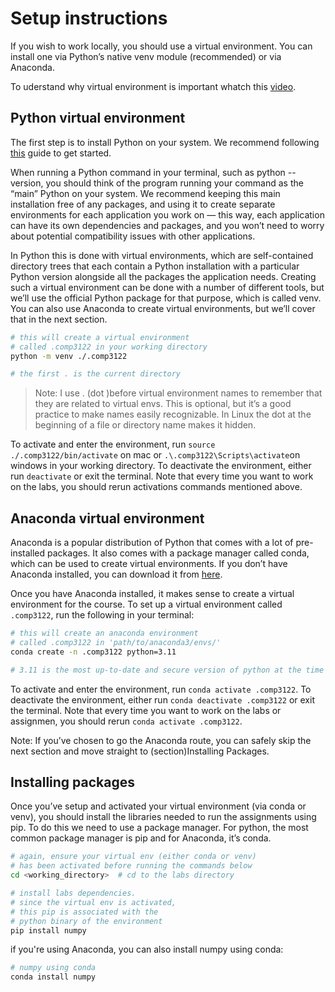 # Setup instructions

If you wish to work locally, you should use a virtual environment. You can install one via Python’s native venv module (recommended) or via Anaconda. 

To uderstand why virtual environment is important whatch this [video](https://calmcode.io/course/virtualenv/intro).

## Python virtual environment

The first step is to install Python on your system. We recommend following [this](https://realpython.com/installing-python/) guide to get started.

When running a Python command in your terminal, such as python --version, you should think of the program running your command as the “main” Python on your system. We recommend keeping this main installation free of any packages, and using it to create separate environments for each application you work on — this way, each application can have its own dependencies and packages, and you won’t need to worry about potential compatibility issues with other applications.

In Python this is done with virtual environments, which are self-contained directory trees that each contain a Python installation with a particular Python version alongside all the packages the application needs. Creating such a virtual environment can be done with a number of different tools, but we’ll use the official Python package for that purpose, which is called venv. You can also use Anaconda to create virtual environments, but we’ll cover that in the next section.


```bash
# this will create a virtual environment
# called .comp3122 in your working directory
python -m venv ./.comp3122

# the first . is the current directory
```
> Note: I use . (dot )before virtual environment names to remember that they are related to virtual envs. This is optional, but it’s a good practice to make names easily recognizable. In Linux the dot at the beginning of a file or directory name makes it hidden.

To activate and enter the environment, run `source ./.comp3122/bin/activate` on mac or `.\.comp3122\Scripts\activate`on windows in your working directory. To deactivate the environment, either run `deactivate` or exit the terminal. Note that every time you want to work on the labs, you should rerun activations commands mentioned above.

## Anaconda virtual environment

Anaconda is a popular distribution of Python that comes with a lot of pre-installed packages. It also comes with a package manager called conda, which can be used to create virtual environments. If you don’t have Anaconda installed, you can download it from [here](https://www.anaconda.com/products/distribution).

Once you have Anaconda installed, it makes sense to create a virtual environment for the course. 
To set up a virtual environment called `.comp3122`, run the following in your terminal:

```bash
# this will create an anaconda environment
# called .comp3122 in 'path/to/anaconda3/envs/'
conda create -n .comp3122 python=3.11

# 3.11 is the most up-to-date and secure version of python at the time of writing this guide.
```

To activate and enter the environment, run `conda activate .comp3122`. To deactivate the environment, either run `conda deactivate .comp3122` or exit the terminal. Note that every time you want to work on the labs or assignmen, you should rerun `conda activate .comp3122`.

Note: If you’ve chosen to go the Anaconda route, you can safely skip the next section and move straight to (section)Installing Packages.

## Installing packages
Once you’ve setup and activated your virtual environment (via conda or venv), you should install the libraries needed to run the assignments using pip. To do this we need to use a package manager. For python, the most common package manager is pip and for Anaconda, it’s conda.

```bash
# again, ensure your virtual env (either conda or venv)
# has been activated before running the commands below
cd <working_directory>  # cd to the labs directory

# install labs dependencies.
# since the virtual env is activated,
# this pip is associated with the
# python binary of the environment
pip install numpy
```

if you're using Anaconda, you can also install numpy using conda:

```bash
# numpy using conda
conda install numpy
```